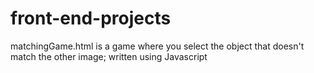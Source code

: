 # front-end-projects


matchingGame.html is a game where you select the object that doesn't match the other image; written using Javascript
